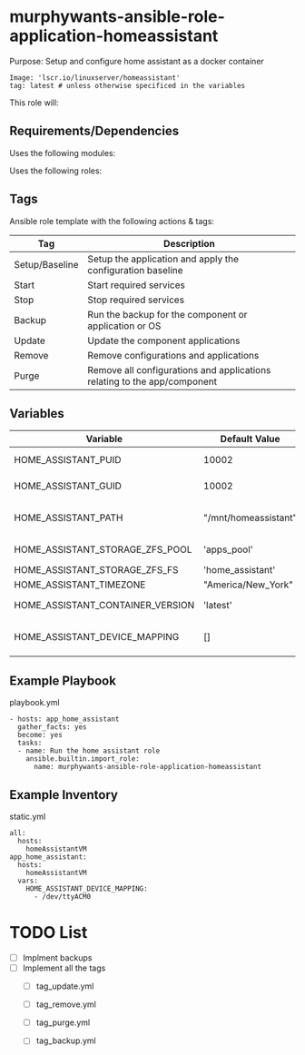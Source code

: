 # murphywants-ansible-role-application-homeassistant

Purpose: Setup and configure home assistant as a docker container

```
Image: 'lscr.io/linuxserver/homeassistant'
tag: latest # unless otherwise specificed in the variables
```

This role will:

## Requirements/Dependencies
Uses the following modules:

Uses the following roles:

## Tags
Ansible role template with the following actions & tags:

Tag | Description
--- | ---
Setup/Baseline | Setup the application and apply the configuration baseline
Start | Start required services
Stop | Stop required services
Backup | Run the backup for the component or application or OS
Update | Update the component applications
Remove | Remove configurations and applications
Purge | Remove all configurations and applications relating to the app/component

## Variables
Variable | Default Value | Description
---|---|---
HOME_ASSISTANT_PUID |  10002 | https://docs.linuxserver.io/general/understanding-puid-and-pgid
HOME_ASSISTANT_GUID |  10002 | https://docs.linuxserver.io/general/understanding-puid-and-pgid
HOME_ASSISTANT_PATH |  "/mnt/homeassistant" | The location of the container persistent data. A parition will be created and mounted here if the folder doens't exist.
HOME_ASSISTANT_STORAGE_ZFS_POOL |  'apps_pool' | The Linux host's ZFS pool name, where the partiiton will be created from
HOME_ASSISTANT_STORAGE_ZFS_FS |  'home_assistant' | The name of the filesystem that ZFS is creating
HOME_ASSISTANT_TIMEZONE |  "America/New_York" | Timezone of the container
HOME_ASSISTANT_CONTAINER_VERSION |  'latest' | Can be used to specify a specific version of the container to pull and use
HOME_ASSISTANT_DEVICE_MAPPING |  [] | An array of devices that can be passed from the host to the container. the source will be mapped to the destination

## Example Playbook

playbook.yml
```
- hosts: app_home_assistant 
  gather_facts: yes
  become: yes
  tasks:
  - name: Run the home assistant role
    ansible.builtin.import_role:
      name: murphywants-ansible-role-application-homeassistant
```

## Example Inventory

static.yml
```
all: 
  hosts:
    homeAssistantVM
app_home_assistant:
  hosts:
    homeAssistantVM
  vars:
    HOME_ASSISTANT_DEVICE_MAPPING:
      - /dev/ttyACM0
```

# TODO List
- [ ] Implment backups
- [ ] Implement all the tags
  - [ ] tag_update.yml
  - [ ] tag_remove.yml
  - [ ] tag_purge.yml
  - [ ] tag_backup.yml

